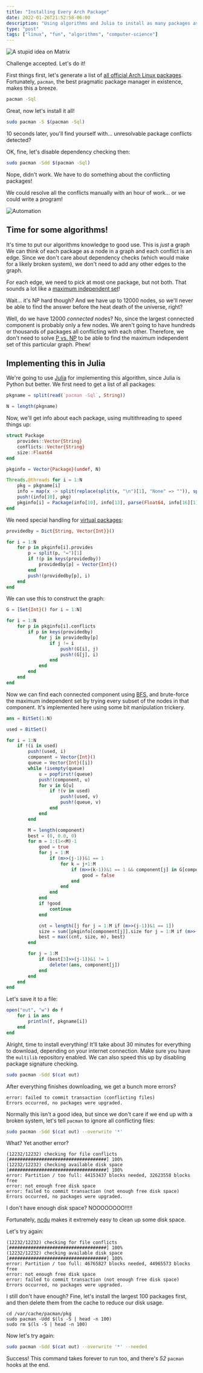 ```yaml
---
title: "Installing Every Arch Package"
date: 2022-01-26T21:52:58-06:00
description: "Using algorithms and Julia to install as many packages as possible from the Arch Linux official repositories"
type: "post"
tags: ["linux", "fun", "algorithms", "computer-science"]
---
```



![A stupid idea on Matrix](/images/install-every-arch-package-matrix.png)

Challenge accepted. Let's do it!

First things first, let's generate a list of [all official Arch Linux packages](https://archlinux.org/packages/). Fortunately, `pacman`, the best pragmatic package manager in existence, makes this a breeze.
```sh
pacman -Sql
```

Great, now let's install it all!
```sh
sudo pacman -S $(pacman -Sql)
```

10 seconds later, you'll find yourself with... unresolvable package conflicts detected?

OK, fine, let's disable dependency checking then:
```sh
sudo pacman -Sdd $(pacman -Sql)
```

Nope, didn't work. We have to do something about the conflicting packages!

We could resolve all the conflicts manually with an hour of work... or we could write a program!

![Automation](https://imgs.xkcd.com/comics/automation.png)

## Time for some algorithms!

It's time to put our algorithms knowledge to good use. This is *just* a graph We can think of each package as a node in a graph and each conflict is an edge. Since we don't care about dependency checks (which would make for a likely broken system), we don't need to add any other edges to the graph.

For each edge, we need to pick at most one package, but not both. That sounds a lot like a [maximum independent set](https://en.wikipedia.org/wiki/Maximum_independent_set)!

Wait... it's NP hard though? And we have up to 12000 nodes, so we'll never be able to find the answer before the heat death of the universe, right?

Well, do we have 12000 *connected* nodes? No, since the largest connected component is probably only a few nodes. We aren't going to have hundreds or thousands of packages all conflicting with each other. Therefore, we don't need to solve [P vs. NP](https://en.wikipedia.org/wiki/P_versus_NP_problem) to be able to find the maximum independent set of this particular graph. Phew!

## Implementing this in Julia

We're going to use [Julia](https://julialang.org/) for implementing this algorithm, since Julia is Python but better. We first need to get a list of all packages:
```jl
pkgname = split(read(`pacman -Sql`, String))

N = length(pkgname)
```

Now, we'll get info about each package, using multithreading to speed things up:
```jl
struct Package
    provides::Vector{String}
    conflicts::Vector{String}
    size::Float64
end

pkginfo = Vector{Package}(undef, N)

Threads.@threads for i = 1:N
    pkg = pkgname[i]
    info = map(x -> split(replace(split(x, "\n")[1], "None" => "")), split(read(`pacman -Si $pkg`, String), " : "))
    push!(info[10], pkg)
    pkginfo[i] = Package(info[10], info[13], parse(Float64, info[16][1]))
end
```

We need special handling for [virtual packages](https://wiki.archlinux.org/title/Pacman#Virtual_packages):
```jl
providedby = Dict{String, Vector{Int}}()

for i = 1:N
	for p in pkginfo[i].provides
		p = split(p, "=")[1]
		if !(p in keys(providedby))
			providedby[p] = Vector{Int}()
		end
		push!(providedby[p], i)
	end
end
```

We can use this to construct the graph:
```jl
G = [Set{Int}() for i = 1:N]

for i = 1:N
	for p in pkginfo[i].conflicts
		if p in keys(providedby)
			for j in providedby[p]
				if j != i
					push!(G[i], j)
					push!(G[j], i)
				end
			end
		end
	end
end
```

Now we can find each connected component using [BFS](https://en.wikipedia.org/wiki/Breadth-first_search), and brute-force the maximum independent set by trying every subset of the nodes in that component. It's implemented here using some bit manipulation trickery.
```jl
ans = BitSet(1:N)

used = BitSet()

for i = 1:N
	if !(i in used)
		push!(used, i)
		component = Vector{Int}()
		queue = Vector{Int}([i])
		while !isempty(queue)
			u = popfirst!(queue)
			push!(component, u)
			for v in G[u]
				if !(v in used)
					push!(used, v)
					push!(queue, v)
				end
			end
		end

		M = length(component)
		best = (0, 0.0, 0)
		for m = 1:(1<<M)-1
			good = true
			for j = 1:M
				if (m>>(j-1))&1 == 1
					for k = j+1:M
						if (m>>(k-1))&1 == 1 && component[j] in G[component[k]]
							good = false
						end
					end
				end
			end
			if !good
				continue
			end

			cnt = length([j for j = 1:M if (m>>(j-1))&1 == 1])
			size = sum([pkginfo[component[j]].size for j = 1:M if (m>>(j-1))&1 == 1])
			best = max((cnt, size, m), best)
		end

		for j = 1:M
			if (best[3]>>(j-1))&1 != 1
				delete!(ans, component[j])
			end
		end
	end
end
```

Let's save it to a file:
```jl
open("out", "w") do f
	for i in ans
		println(f, pkgname[i])
	end
end
```

Alright, time to install everything! It'll take about 30 minutes for everything to download, depending on your internet connection. Make sure you have the `multilib` repository enabled. We can also speed this up by disabling package signature checking.
```sh
sudo pacman -Sdd $(cat out)
```

After everything finishes downloading, we get a bunch more errors?
```
error: failed to commit transaction (conflicting files)
Errors occurred, no packages were upgraded.
```

Normally this isn't a good idea, but since we don't care if we end up with a broken system, let's tell `pacman` to ignore all conflicting files:
```sh
sudo pacman -Sdd $(cat out) --overwrite '*'
```

What? Yet another error?
```
(12232/12232) checking for file conflicts                          [####################################] 100%
(12232/12232) checking available disk space                        [####################################] 100%
error: Partition / too full: 44153437 blocks needed, 32623558 blocks free
error: not enough free disk space
error: failed to commit transaction (not enough free disk space)
Errors occurred, no packages were upgraded.
```

I don't have enough disk space? NOOOOOOOO!!!!!

Fortunately, [ncdu](https://dev.yorhel.nl/ncdu) makes it extremely easy to clean up some disk space.

Let's try again:
```
(12232/12232) checking for file conflicts                          [####################################] 100%
(12232/12232) checking available disk space                        [####################################] 100%
error: Partition / too full: 46765827 blocks needed, 44965573 blocks free
error: not enough free disk space
error: failed to commit transaction (not enough free disk space)
Errors occurred, no packages were upgraded.
```

I still don't have enough? Fine, let's install the largest 100 packages first, and then delete them from the cache to reduce our disk usage.
```
cd /var/cache/pacman/pkg
sudo pacman -Udd $(ls -S | head -n 100)
sudo rm $(ls -S | head -n 100)
```

Now let's try again:
```sh
sudo pacman -Sdd $(cat out) --overwrite '*' --needed
```

Success! This command takes forever to run too, and there's *52* `pacman` hooks at the end.